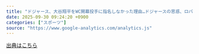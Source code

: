 ```yaml
---
title: "ドジャース、大谷翔平をWC開幕投手に指名しなかった理由…ドジャースの思惑、ロバーツ監督「全体の流れ考慮」（中日スポーツ） - Yahoo!ニュース"
date: 2025-09-30 09:24:20 +0900
categories: ["スポーツ"]
source: "https://www.google-analytics.com/analytics.js"
---
```


[出典はこちら](https://www.google-analytics.com/analytics.js)

